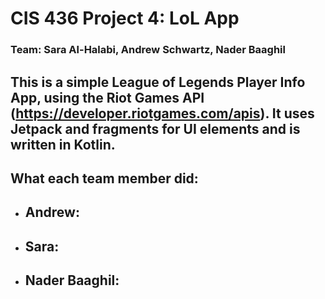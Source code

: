 # CIS 436 Project 4: LoL App
### Team: Sara Al-Halabi, Andrew Schwartz, Nader Baaghil

## This is a simple League of Legends Player Info App, using the Riot Games API (https://developer.riotgames.com/apis). It uses Jetpack and fragments for UI elements and is written in Kotlin.

## What each team member did:
- Andrew: 
    - 
- Sara:
    - 
- Nader Baaghil:
    - 
